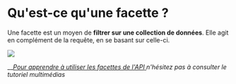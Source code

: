 # Qu'est-ce qu'une facette ?

Une facette est un moyen de **filtrer sur une collection de données**. Elle agit en complément de la requête, en se basant sur celle-ci.

![](../../.gitbook/assets/schemafacets.png)

\_\_[_Pour apprendre à utiliser les facettes de l'API_ ](https://istex-tutorial.data.istex.fr/ark:/67375/Q05-WK6G6P8P-M) _n'hésitez pas à consulter le tutoriel multimédias_

